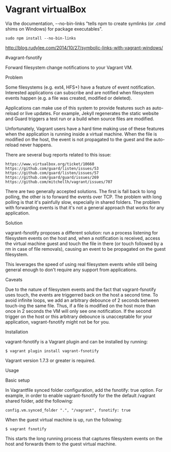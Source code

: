 # Vagrant virtualBox

Via the documentation, --no-bin-links "tells npm to create symlinks (or .cmd shims on Windows) for package executables".

    sudo npm install --no-bin-links

http://blog.rudylee.com/2014/10/27/symbolic-links-with-vagrant-windows/

#vagrant-fsnotify

Forward filesystem change notifications to your Vagrant VM.

Problem

Some filesystems (e.g. ext4, HFS+) have a feature of event notification. Interested applications can subscribe and are notified when filesystem events happen (e.g. a file was created, modified or deleted).

Applications can make use of this system to provide features such as auto-reload or live updates. For example, Jekyll regenerates the static website and Guard triggers a test run or a build when source files are modified.

Unfortunately, Vagrant users have a hard time making use of these features when the application is running inside a virtual machine. When the file is modified on the host, the event is not propagated to the guest and the auto-reload never happens.

There are several bug reports related to this issue:

    https://www.virtualbox.org/ticket/10660
    https://github.com/guard/listen/issues/53
    https://github.com/guard/listen/issues/57
    https://github.com/guard/guard/issues/269
    https://github.com/mitchellh/vagrant/issues/707

There are two generally accepted solutions. The first is fall back to long polling, the other is to forward the events over TCP. The problem with long polling is that it's painfully slow, especially in shared folders. The problem with forwarding events is that it's not a general approach that works for any application.

Solution

vagrant-fsnotify proposes a different solution: run a process listening for filesystem events on the host and, when a notification is received, access the virtual machine guest and touch the file in there (or touch followed by a rm in case of file removals), causing an event to be propagated on the guest filesystem.

This leverages the speed of using real filesystem events while still being general enough to don't require any support from applications.

Caveats

Due to the nature of filesystem events and the fact that vagrant-fsnotify uses touch, the events are triggerred back on the host a second time. To avoid infinite loops, we add an arbitrary debounce of 2 seconds between touch-ing the same file. Thus, if a file is modified on the host more than once in 2 seconds the VM will only see one notification. If the second trigger on the host or this arbitrary debounce is unacceptable for your application, vagrant-fsnotify might not be for you.

Installation

vagrant-fsnotify is a Vagrant plugin and can be installed by running:

    $ vagrant plugin install vagrant-fsnotify

Vagrant version 1.7.3 or greater is required.

Usage

Basic setup

In Vagrantfile synced folder configuration, add the fsnotify: true option. For example, in order to enable vagrant-fsnotify for the the default /vagrant shared folder, add the following:

    config.vm.synced_folder ".", "/vagrant", fsnotify: true

When the guest virtual machine is up, run the following:

    $ vagrant fsnotify

This starts the long running process that captures filesystem events on the host and forwards them to the guest virtual machine.

